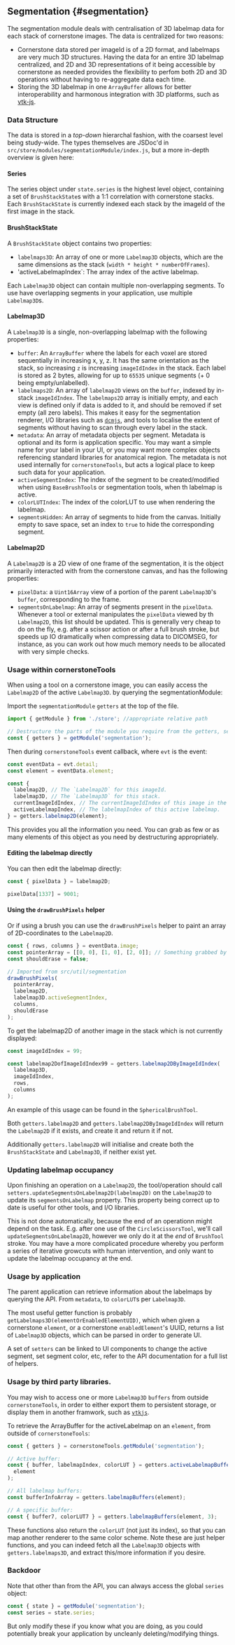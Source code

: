## Segmentation {#segmentation}

The segmentation module deals with centralisation of 3D labelmap data for each stack of cornerstone images. The data is centralized for two reasons:

- Cornerstone data stored per imageId is of a 2D format, and labelmaps are very much 3D structures. Having the data for an entire 3D labelmap centralized, and 2D and 3D representations of it being accessible by cornerstone as needed provides the flexibility to perfom both 2D and 3D operations without having to re-aggregate data each time.
- Storing the 3D labelmap in one `ArrayBuffer` allows for better interoperability and harmonous integration with 3D platforms, such as [vtk-js](https://kitware.github.io/vtk-js/).

### Data Structure

The data is stored in a _top-down_ hierarchal fashion, with the coarsest level being study-wide. The types themselves are JSDoc'd in `src/store/modules/segmentationModule/index.js`, but a more in-depth overview is given here:

#### Series

The series object under `state.series` is the highest level object, containing a set of `BrushStackState`s with a 1:1 correlation with cornerstone stacks. Each `BrushStackState` is currently indexed each stack by the imageId of the first image in the stack.

#### BrushStackState

A `BrushStackState` object contains two properties:

- `labelmaps3D`: An array of one or more `Labelmap3D` objects, which are the same dimensions as the stack (`width * height * numberOfFrames`).
- 'activeLabelmapIndex`: The array index of the active labelmap.

Each `Labelmap3D` object can contain multiple non-overlapping segments. To use have overlapping segments in your application, use multiple `Labelmap3D`s.

#### Labelmap3D

A `Labelmap3D` is a single, non-overlapping labelmap with the following properties:

- `buffer`: An `ArrayBuffer` where the labels for each voxel are stored sequentially in increasing x, y, z. It has the same orientation as the stack, so increasing `z` is increasing `imageIdIndex` in the stack. Each label is stored as 2 bytes, allowing for up to `65535` unique segments (+ 0 being empty/unlabelled).
- `labelmaps2D`: An array of `labelmap2D` views on the `buffer`, indexed by in-stack `imageIdIndex`. The `labelmaps2D` array is initially empty, and each view is defined only if data is added to it, and should be removed if set empty (all zero labels). This makes it easy for the segmentation renderer, I/O libraries such as [`dcmjs`](https://github.com/dcmjs-org/dcmjs), and tools to localise the extent of segments without having to scan through every label in the stack.
- `metadata`: An array of metadata objects per segment. Metadata is optional and its form is application specific. You may want a simple name for your label in your UI, or you may want more complex objects referencing standard libraries for anatomical region. The metadata is not used internally for `cornerstoneTools`, but acts a logical place to keep such data for your application.
- `activeSegmentIndex`: The index of the segment to be created/modified when using `BaseBrushTool`s or segmentation tools, when th labelmap is active.
- `colorLUTIndex`: The index of the colorLUT to use when rendering the labelmap.
- `segmentsHidden`: An array of segments to hide from the canvas. Initially empty to save space, set an index to `true` to hide the corresponding segment.

#### Labelmap2D

A `Labelmap2D` is a 2D view of one frame of the segmentation, it is the object primarily interacted with from the cornerstone canvas, and has the following properties:

- `pixelData`: a `Uint16Array` view of a portion of the parent `Labelmap3D`'s `buffer`, corresponding to the frame.
- `segmentsOnLabelmap`: An array of segments present in the `pixelData`. Whenever a tool or external manipulates the `pixelData` viewed by th `Labelmap2D`, this list should be updated. This is generally very cheap to do on the fly, e.g. after a scissor action or after a full brush stroke, but speeds up IO dramatically when compressing data to DICOMSEG, for instance, as you can work out how much memory needs to be allocated with very simple checks.

### Usage within cornerstoneTools

When using a tool on a cornerstone image, you can easily access the `Labelmap2D` of the active `Labelmap3D`. by querying the segmentationModule:

Import the `segmentationModule` `getters` at the top of the file.

```js
import { getModule } from './store'; //appropriate relative path

// Destructure the parts of the module you require from the getters, setters, state and configuration. Here we only need the getters.
const { getters } = getModule('segmentation');
```

Then during `cornerstoneTools` event callback, where `evt` is the event:

```js
const eventData = evt.detail;
const element = eventData.element;

const {
  labelmap2D, // The `Labelmap2D` for this imageId.
  labelmap3D, // The `Labelmap3D` for this stack.
  currentImageIdIndex, // The currentImageIdIndex of this image in the stack.
  activeLabelmapIndex, // The labelmapIndex of this active labelmap.
} = getters.labelmap2D(element);
```

This provides you all the information you need. You can grab as few or as many elements of this object as you need by destructuring appropriately.

#### Editing the labelmap directly

You can then edit the labelmap directly:

```js
const { pixelData } = labelmap2D;

pixelData[1337] = 9001;
```

#### Using the `drawBrushPixels` helper

Or if using a brush you can use the `drawBrushPixels` helper to paint an array of 2D-coordinates to the `Labelmap2D`.

```js
const { rows, columns } = eventData.image;
const pointerArray = [[0, 0], [1, 0], [2, 0]]; // Something grabbed by your brush.
const shouldErase = false;

// Imported from src/util/segmentation
drawBrushPixels(
  pointerArray,
  labelmap2D,
  labelmap3D.activeSegmentIndex,
  columns,
  shouldErase
);
```

To get the labelmap2D of another image in the stack which is not currently displayed:

```js
const imageIdIndex = 99;

const labelmap2DofImageIdIndex99 = getters.labelmap2DByImageIdIndex(
  labelmap3D,
  imageIdIndex,
  rows,
  columns
);
```

An example of this usage can be found in the `SphericalBrushTool`.

Both `getters.labelmap2D` and `getters.labelmap2DByImageIdIndex` will return the `Labelmap2D` if it exists, and create it and return it if not.

Additionally `getters.labelmap2D` will initialise and create both the `BrushStackState` and `Labelmap3D`, if neither exist yet.

### Updating labelmap occupancy

Upon finishing an operation on a `Labelmap2D`, the tool/operation should call `setters.updateSegmentsOnLabelmap2D(labelmap2D)` on the `Labelmap2D` to update its `segmentsOnLabelmap` property. This property being correct up to date is useful for other tools, and I/O libraries.

This is not done automatically, because the end of an operationn might depend on the task. E.g. after one use of the `CircleScissorsTool`, we'll call `updateSegmentsOnLabelmap2D`, however we only do it at the _end_ of `BrushTool` stroke. You may have a more complicated procedure whereby you perform a series of iterative growcuts with human intervention, and only want to update the labelmap occupancy at the end.

### Usage by application

The parent application can retrieve information about the labelmaps by querying the API. From `metadata`, to `colorLUT`s per `Labelmap3D`.

The most useful getter function is probably `getLabelmaps3D(elementOrEnabledElementUID)`, which when given a cornerstone `element`, or a cornerstone `enabledElement`'s UUID, returns a list of `Labelmap3D` objects, which can be parsed in order to generate UI.

A set of `setters` can be linked to UI components to change the active segment, set segment color, etc, refer to the API documentation for a full list of helpers.

### Usage by third party libraries.

You may wish to access one or more `Labelmap3D` `buffers` from outside `cornerstoneTools`, in order to either export them to persistent storage, or display them in another framwork, such as [`vtkjs`](https://kitware.github.io/vtk-js/).

To retrieve the ArrayBuffer for the activeLabelmap on an `element`, from outside of `cornerstoneTools`:

```js
const { getters } = cornerstoneTools.getModule('segmentation');

// Active buffer:
const { buffer, labelmapIndex, colorLUT } = getters.activeLabelmapBuffer(
  element
);

// All labelmap buffers:
const bufferInfoArray = getters.labelmapBuffers(element);

// A specific buffer:
const { buffer7, colorLUT7 } = getters.labelmapBuffers(element, 3);
```

These functions also return the `colorLUT` (not just its index), so that you can map another renderer to the same color scheme. Note these are just helper functions, and you can indeed fetch all the `Labelmap3D` objects with `getters.labelmaps3D`, and extract this/more information if you desire.

### Backdoor

Note that other than from the API, you can always access the global `series` object:

```js
const { state } = getModule('segmentation');
const series = state.series;
```

But only modify these if you know what you are doing, as you could potentially break your application by uncleanly deleting/modifying things.
